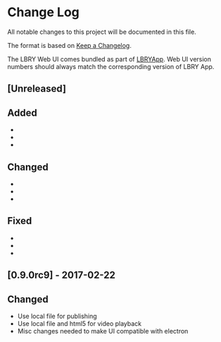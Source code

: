 # Change Log
All notable changes to this project will be documented in this file.

The format is based on [Keep a Changelog](http://keepachangelog.com/).

The LBRY Web UI comes bundled as part of [LBRYApp](https://github.com/lbryio/lbry-app).
Web UI version numbers should always match the corresponding version of LBRY App.

## [Unreleased]
## Added
  *
  *
  *

## Changed
  *
  *
  *

## Fixed
  *
  *
  *

## [0.9.0rc9] - 2017-02-22
## Changed
 * Use local file for publishing
 * Use local file and html5 for video playback
 * Misc changes needed to make UI compatible with electron

